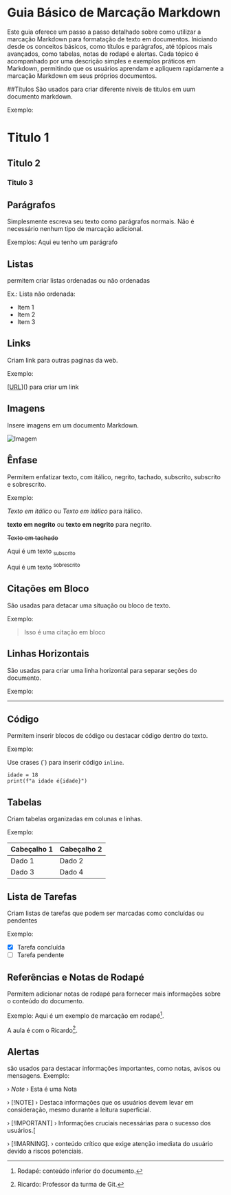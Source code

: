 # Guia Básico de Marcação Markdown 

Este guia oferece um passo a passo detalhado sobre como utilizar a marcação Markdown para
formatação de texto em documentos. Iniciando desde os conceitos básicos, como títulos e
parágrafos, até tópicos mais avançados, como tabelas, notas de rodapé e alertas. Cada tópico
é acompanhado por uma descrição simples e exemplos práticos em Markdown, permitindo que os
usuários aprendam e apliquem rapidamente a marcação Markdown em seus próprios documentos.

##Títulos
São usados para criar diferente niveis de titulos em uum documento markdown.

Exemplo:
# Titulo 1
## Titulo 2
### Titulo 3

## Parágrafos
Simplesmente escreva seu texto como parágrafos normais. Não é necessário nenhum tipo de marcação adicional.

Exemplos: Aqui eu tenho um parágrafo


## Listas
permitem criar listas ordenadas ou não ordenadas 

Ex.:
Lista não ordenada:

* Item 1
* Item 2
* Item 3

## Links
Criam link para outras paginas da web.

Exemplo:

[[URL](https://www.correiobraziliense.com.br/brasil/2021/07/4940046-youtuber-raulzito-e-preso-acusado-de-estupro-de-vulneravel.html)]() para criar um link

## Imagens
Insere imagens em um documento Markdown.

![Imagem](https://github.com/Henriquelz26/atv0002/assets/135260061/0adfabcf-c2f9-4d58-a894-c836e8f893d2)


## Ênfase
Permitem enfatizar texto, com itálico, negrito, tachado, subscrito, subscrito e sobrescrito.

Exemplo:

*Texto em itálico* ou _Texto em itálico_ para itálico.

**texto em negrito** ou __texto em negrito__ para negrito.

~~Texto em tachado~~

Aqui é um texto <sub> subscrito </sub>

Aqui é um texto <sup> sobrescrito </sup>


## Citações em Bloco
São usadas para detacar uma situação ou bloco de texto.

Exemplo: 

>Isso é uma citação em bloco


## Linhas Horizontais
São usadas para criar uma linha horizontal para separar seções do documento.

Exemplo:

---


## Código
Permitem inserir blocos de código ou destacar código dentro do texto.

Exemplo:

Use crases (\`) para inserir código `inline`.



```
idade = 18
print(f"a idade é{idade}")
```

## Tabelas
Criam tabelas organizadas em colunas e linhas.

Exemplo:

|Cabeçalho 1 | Cabeçalho 2|
| ---------- | ---------- |
|   Dado 1   |   Dado 2   |
|   Dado 3   |   Dado 4   |


## Lista de Tarefas
Criam listas de tarefas que podem ser marcadas como concluídas ou pendentes

Exemplo:

- [x] Tarefa concluída
- [ ] Tarefa pendente

## Referências e Notas de Rodapé
Permitem adicionar notas de rodapé para fornecer mais informações sobre o conteúdo do documento.

Exemplo:
Aqui é um exemplo de marcação em rodapé[^1].

A aula é com o Ricardo[^2].

[^1]: Rodapé: conteúdo inferior do documento.
[^2]: Ricardo: Professor da turma de Git.
 

## Alertas
são usados para destacar informações importantes, como notas, avisos ou mensagens.
Exemplo:

› *Note*
› Esta é uma Nota

› [!NOTE]
› Destaca informações que os usuários devem levar em consideração, mesmo durante a leitura superficial.

› [!IMPORTANT]
› Informações cruciais necessárias para o sucesso dos usuários.[

› [!IMARNING].
› conteúdo crítico que exige atenção imediata do usuário devido a riscos potenciais.




